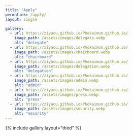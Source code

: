 ```yaml
---
title: "Apply"
permalink: /apply/
layout: single

gallery:
  - url: https://ziyacu.github.io/Phokaimun.github.io/
    image_path: /assets/images/delegate.webp
    alt: "delegate"
  - url: https://ziyacu.github.io/Phokaimun.github.io/
    image_path: /assets/images/chairboard.webp
    alt: "chairboard"
  - url: https://ziyacu.github.io/Phokaimun.github.io/
    image_path: /assets/images/delegation.webp
    alt: "delegation"
  - url: https://ziyacu.github.io/Phokaimun.github.io/
    image_path: /assets/images/admin.webp
    alt: "admin"
  - url: https://ziyacu.github.io/Phokaimun.github.io/
    image_path: /assets/images/press.webp
    alt: "press"
  - url: https://ziyacu.github.io/Phokaimun.github.io/
    image_path: /assets/images/security.webp
    alt: "security"
---
```


{% include gallery layout="third" %}

